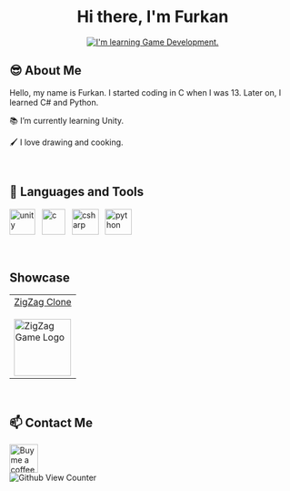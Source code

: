 <h1 align="center">Hi there, I'm Furkan</h1>


<p align="center">
<a href="https://git.io/typing-svg"><img src="https://readme-typing-svg.herokuapp.com?font=Fira+Code&duration=4000&pause=3000&center=true&width=435&lines=I'm+learning+Game+Development." alt="I'm learning Game Development." /></a>
</p>


<h2 align="left"> 😎 About Me</h2>

Hello, my name is Furkan. I started coding in C when I was 13. Later on, I learned C# and Python.

📚 I’m currently learning Unity.


🖌️ I love drawing and cooking.


<br/>
<h2 align="left">🔨 Languages and Tools</h2>
  <p align="left">
    <a> <img src="https://cdn-icons-png.flaticon.com/512/5969/5969294.png" alt="unity" title="Unity" width="45" height="45" /> </a>
    &nbsp;
    <a> <img src="https://upload.wikimedia.org/wikipedia/commons/thumb/1/18/C_Programming_Language.svg/1200px-C_Programming_Language.svg.png" alt="c" title="C"   width="41" height="45" /> </a>
    &nbsp;
    <a> <img src="https://cdn.worldvectorlogo.com/logos/c--4.svg" alt="csharp" title="C#" width="47" height="45" /> </a>
    &nbsp;
     <a> <img src="https://upload.wikimedia.org/wikipedia/commons/thumb/c/c3/Python-logo-notext.svg/1869px-Python-logo-notext.svg.png" alt="python" title="Python" width="47" height="45" /> </a>
  </p>


<br/>
<h2 align="left">Showcase</h2>

<table><tr><td>
  <a align="center" href="https://github.com/Frext/Zigzag-Clone">ZigZag Clone<a/> 
    <br/>
    <br/>
    <a href="https://github.com/Frext/Zigzag-Clone">
  <img src="https://play-lh.googleusercontent.com/6pyha8P40IH8Yn7ets-yr-sDmze-lif7Lh80ZMffdBojvhAtGTk88zHru3UHeipNhA" width="100" height="100" alt="ZigZag Game Logo" title="ZigZag Clone"<img/>
      <a/>
</td></tr></table>
  
<br/>
<h2 align="left">📫 Contact Me</h2>
<img src="https://cdn.buymeacoffee.com/assets/img/home-page-v3/bmc-new-logo.png" width="50" height="50" alt="Buy me a coffee website logo" title="Buy me a coffee"/>

<br/>
<img src="https://komarev.com/ghpvc/?username=FrextL&style=flat-square&color=blue" alt="Github View Counter"/>
